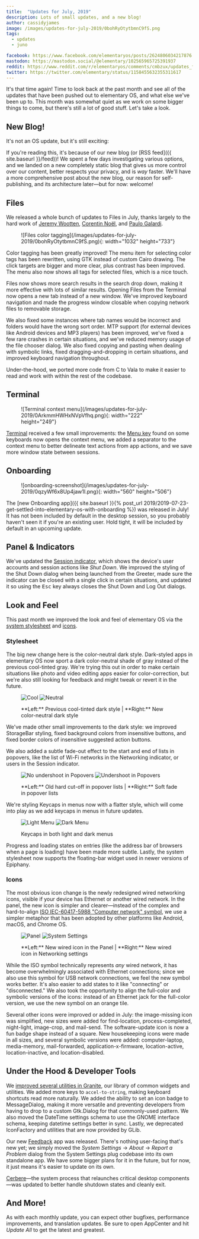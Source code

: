 ```yaml
---
title:  "Updates for July, 2019"
description: Lots of small updates, and a new blog!
author: cassidyjames
image: /images/updates-for-july-2019/0bohRyOtytbmnC9fS.png
tags:
  - updates
  - juno

facebook: https://www.facebook.com/elementaryos/posts/2624806034217876
mastodon: https://mastodon.social/@elementary/102565965725391937
reddit: https://www.reddit.com/r/elementaryos/comments/cmbzux/updates_for_july_2019_elementary_blog/
twitter: https://twitter.com/elementary/status/1158455632355311617
---
```


It's that time again! Time to look back at the past month and see all of the updates that have been pushed out to elementary OS, and what else we've been up to. This month was somewhat quiet as we work on some bigger things to come, but there's still a lot of good stuff. Let's take a look.

## New Blog!

It's not an OS update, but it's still exciting:

If you're reading this, it's because of our new blog (or [RSS feed]({{ site.baseurl }}/feed))! We spent a few days investigating various options, and we landed on a new completely static blog that gives us more control over our content, better respects your privacy, and is _way_ faster. We'll have a more comprehensive post about the new blog, our reason for self-publishing, and its architecture later—but for now: welcome!

## Files

We released a whole bunch of updates to Files in July, thanks largely to the hard work of [Jeremy Wootten](https://github.com/jeremypw), [Corentin Noël](https://github.com/tintou), and [Paulo Galardi](https://github.com/lainsce).

<figure markdown="1">
![Files color tagging](/images/updates-for-july-2019/0bohRyOtytbmnC9fS.png){: width="1032" height="733"}
</figure>

Color tagging has been greatly improved! The menu item for selecting color tags has been rewritten, using GTK instead of custom Cairo drawing. The click targets are bigger and more clear, plus contrast has been improved. The menu also now shows all tags for selected files, which is a nice touch.

Files now shows more search results in the search drop down, making it more effective with lots of similar results. Opening Files from the Terminal now opens a new tab instead of a new window. We've improved keyboard navigation and made the progress window closable when copying network files to removable storage.

We also fixed some instances where tab names would be incorrect and folders would have the wrong sort order. MTP support (for external devices like Android devices and MP3 players) has been improved, we've fixed a few rare crashes in certain situations, and we've reduced memory usage of the file chooser dialog. We also fixed copying and pasting when dealing with symbolic links, fixed dragging-and-dropping in certain situations, and improved keyboard navigation throughout.

Under-the-hood, we ported more code from C to Vala to make it easier to read and work with within the rest of the codebase.

## Terminal

<figure class="card" markdown="1">
![Terminal context menu](/images/updates-for-july-2019/0ArkmmHWHxNVpVfhq.png){: width="222" height="249"}
</figure>

[Terminal](https://github.com/elementary/terminal/releases/tag/5.3.6) received a few small improvements: the [Menu key](https://en.wikipedia.org/wiki/Menu_key) found on some keyboards now opens the context menu, we added a separator to the context menu to better delineate text actions from app actions, and we save more window state between sessions.

## Onboarding

<figure markdown="1">
![onboarding-screenshot](/images/updates-for-july-2019/0qzyWf6x8Up4jaw1I.png){: width="560" height="506"}
</figure>

The [new Onboarding app]({{ site.baseurl }}{% post_url 2019/2019-07-23-get-settled-into-elementary-os-with-onboarding %}) was released in July! It has not been included by default in the desktop session, so you probably haven't seen it if you're an existing user. Hold tight, it will be included by default in an upcoming update.

## Panel & Indicators

We've updated the [Session indicator](https://github.com/elementary/wingpanel-indicator-session/releases), which shows the device's user accounts and session actions like _Shut Down_. We improved the styling of the Shut Down dialog when being launched from the Greeter, made sure the indicator can be closed with a single click in certain situations, and updated it so using the <kbd>Esc</kbd> key always closes the Shut Down and Log Out dialogs.

## Look and Feel

This past month we improved the look and feel of elementary OS via the [system stylesheet](https://github.com/elementary/stylesheet/releases/tag/5.2.5) and [icons](https://github.com/elementary/icons/releases/tag/5.0.4).

### Stylesheet

The big new change here is the color-neutral dark style. Dark-styled apps in elementary OS now sport a dark color-neutral shade of gray instead of the previous cool-tinted gray. We're trying this out in order to make certain situations like photo and video editing apps easier for color-correction, but we're also still looking for feedback and might tweak or revert it in the future.

<figure class="half" markdown="1">

![Cool](/images/updates-for-july-2019/09Bewh9Yj_oR1A2xw.png)
![Neutral](/images/updates-for-july-2019/0RBPSwUd8OPpOi3Hx.png)

<figcaption markdown="1">
**Left:** Previous cool-tinted dark style | **Right:** New color-neutral dark style
</figcaption>
</figure>

We've made other small improvements to the dark style: we improved StorageBar styling, fixed background colors from insensitive buttons, and fixed border colors of insensitive suggested action buttons.

We also added a subtle fade-out effect to the start and end of lists in popovers, like the list of Wi-Fi networks in the Networking indicator, or users in the Session indicator.

<figure class="half" markdown="1">

![No undershoot in Popovers](/images/updates-for-july-2019/0PLUxBL6a-cS_59yb.png)
![Undershoot in Popovers](/images/updates-for-july-2019/0SN_CUmoCsoYDm1FK.png)

<figcaption markdown="1">
**Left:** Old hard cut-off in popover lists | **Right:** Soft fade in popover lists
</figcaption>
</figure>

We're styling Keycaps in menus now with a flatter style, which will come into play as we add keycaps in menus in future updates.

<figure class="half" markdown="1">

![Light Menu](/images/updates-for-july-2019/0ebA8Kq7yA0oJ71tI.png)
![Dark Menu](/images/updates-for-july-2019/0_ZZDIV25P7yF3W7a.png)

<figcaption>Keycaps in both light and dark menus</figcaption>
</figure>

Progress and loading states on entries (like the address bar of browsers when a page is loading) have been made more subtle. Lastly, the system stylesheet now supports the floating-bar widget used in newer versions of Epiphany.

### Icons

The most obvious icon change is the newly redesigned wired networking icons, visible if your device has Ethernet or another wired network. In the panel, the new icon is simpler and clearer—instead of the complex and hard-to-align [ISO IEC-60417-5988 "Computer network" symbol](https://www.iso.org/obp/ui#iec:grs:60417:5988), we use a simpler metaphor that has been adopted by other platforms like Android, macOS, and Chrome OS.

<figure class="half" markdown="1">

![Panel](/images/updates-for-july-2019/0sqonzVH__6SHS3ag.png)
![System Settings](/images/updates-for-july-2019/0YXnbZQOejN20VAWL.png)

<figcaption markdown="1">
**Left:** New wired icon in the Panel | **Right:** New wired icon in Networking settings
</figcaption>
</figure>

While the ISO symbol technically represents _any_ wired network, it has become overwhelmingly associated with Ethernet connections; since we also use this symbol for USB network connections, we feel the new symbol works better. It's also easier to add states to it like "connecting" or "disconnected." We also took the opportunity to align the full-color and symbolic versions of the icons: instead of an Ethernet jack for the full-color version, we use the new symbol on an orange tile.

Several other icons were improved or added in July: the image-missing icon was simplified, new sizes were added for find-location, process-completed, night-light, image-crop, and mail-send. The software-update icon is now a fun badge shape instead of a square. New housekeeping icons were made in all sizes, and several symbolic versions were added: computer-laptop, media-memory, mail-forwarded, application-x-firmware, location-active, location-inactive, and location-disabled.

## Under the Hood & Developer Tools

We [improved several utilities in Granite](https://github.com/elementary/granite/releases/tag/5.2.4), our library of common widgets and utilities. We added more keys to `accel-to-string`, making keyboard shortcuts read more naturally. We added the ability to set an icon badge to MessageDialog, making it more versatile and preventing developers from having to drop to a custom Gtk.Dialog for that commonly-used pattern. We also moved the DateTime settings schema to use the GNOME interface schema, keeping datetime settings better in sync. Lastly, we deprecated IconFactory and utilities that are now provided by GLib.

Our new [Feedback](https://github.com/elementary/feedback) app was released. There's nothing user-facing that's new yet; we simply moved the _System Settings_ → _About_ → _Report a Problem_ dialog from the System Settings plug codebase into its own standalone app. We have some bigger plans for it in the future, but for now, it just means it's easier to update on its own.

[Cerbere](https://github.com/elementary/cerbere/releases/tag/2.5.0)—the system process that relaunches critical desktop components—was updated to better handle shutdown states and cleanly exit.

## And More!

As with each monthly update, you can expect other bugfixes, performance improvements, and translation updates. Be sure to open AppCenter and hit _Update All_ to get the latest and greatest.

